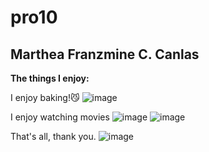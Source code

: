 # pro10 
## Marthea Franzmine C. Canlas 
**The things I enjoy:**




I enjoy baking!😼
![image](https://github.com/user-attachments/assets/886bef21-3a85-4d3a-a29b-4c2e309e6b89) 


I enjoy watching movies
![image](https://github.com/user-attachments/assets/8934ca26-3270-4248-a6de-9b38565b6465)
![image](https://github.com/user-attachments/assets/85ddcb7d-887b-4b1d-adbe-60fb34a8fccd)


That's all, thank you. 
![image](https://github.com/user-attachments/assets/56ebcd85-d00e-4ef7-b793-bd20f7a180d0)
